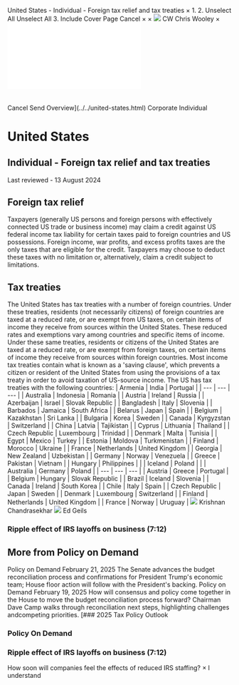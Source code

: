 United States - Individual - Foreign tax relief and tax treaties
×
1.
2.
Unselect All
Unselect All
3.
Include Cover Page
Cancel
×
×
![](../../-/media/world-wide-tax-summaries/attachments/global---chris-wooley.ashx%3Frev=ac5e5f3223b34096b1afc2a6009c7320&revision=ac5e5f32-23b3-4096-b1af-c2a6009c7320&hash=859B7ADC84DC2CBEC9760E9E6EE7DE6D0A8BFCDF)
CW
Chris Wooley
×
![](foreign-tax-relief-and-tax-treaties.html)
######
Cancel
Send
Overview](../../united-states.html)
Corporate
Individual
# United States
## Individual - Foreign tax relief and tax treaties
Last reviewed - 13 August 2024
## Foreign tax relief
Taxpayers (generally US persons and foreign persons with effectively connected US trade or business income) may claim a credit against US federal income tax liability for certain taxes paid to foreign countries and US possessions. Foreign income, war profits, and excess profits taxes are the only taxes that are eligible for the credit. Taxpayers may choose to deduct these taxes with no limitation or, alternatively, claim a credit subject to limitations.
## Tax treaties
The United States has tax treaties with a number of foreign countries. Under these treaties, residents (not necessarily citizens) of foreign countries are taxed at a reduced rate, or are exempt from US taxes, on certain items of income they receive from sources within the United States. These reduced rates and exemptions vary among countries and specific items of income. Under these same treaties, residents or citizens of the United States are taxed at a reduced rate, or are exempt from foreign taxes, on certain items of income they receive from sources within foreign countries. Most income tax treaties contain what is known as a 'saving clause', which prevents a citizen or resident of the United States from using the provisions of a tax treaty in order to avoid taxation of US-source income.
The US has tax treaties with the following countries:
| Armenia | India | Portugal |
| --- | --- | --- |
| Australia | Indonesia | Romania |
| Austria | Ireland | Russia |
| Azerbaijan | Israel | Slovak Republic |
| Bangladesh | Italy | Slovenia |
| Barbados | Jamaica | South Africa |
| Belarus | Japan | Spain |
| Belgium | Kazakhstan | Sri Lanka |
| Bulgaria | Korea | Sweden |
| Canada | Kyrgyzstan | Switzerland |
| China | Latvia | Tajikistan |
| Cyprus | Lithuania | Thailand |
| Czech Republic | Luxembourg | Trinidad |
| Denmark | Malta | Tunisia |
| Egypt | Mexico | Turkey |
| Estonia | Moldova | Turkmenistan |
| Finland | Morocco | Ukraine |
| France | Netherlands | United Kingdom |
| Georgia | New Zealand | Uzbekistan |
| Germany | Norway | Venezuela |
| Greece | Pakistan | Vietnam |
| Hungary | Philippines |  |
| Iceland | Poland |  |
| Australia | Germany | Poland |
| --- | --- | --- |
| Austria | Greece | Portugal |
| Belgium | Hungary | Slovak Republic |
| Brazil | Iceland | Slovenia |
| Canada | Ireland | South Korea |
| Chile | Italy | Spain |
| Czech Republic | Japan | Sweden |
| Denmark | Luxembourg | Switzerland |
| Finland | Netherlands | United Kingdom |
| France | Norway | Uruguay |
![](../../-/media/world-wide-tax-summaries/unitedstateskrishnan-chandrasekharkrishnanchandrasekharjpg20240802104829750.ashx%3Frev=a9dac49f714c46709a8fbeab0e31111e&revision=a9dac49f-714c-4670-9a8f-beab0e31111e&hash=E9E41986716B634E89A72EFFED5914AF0FD705DC)
Krishnan Chandrasekhar
![](../../-/media/world-wide-tax-summaries/unitedstatesedwin-p-geilsunited-states--ed-geils2jpg20230919113633954.ashx%3Frev=ac1ef7663fde46d9b10e684fff26ea9c&revision=ac1ef766-3fde-46d9-b10e-684fff26ea9c&hash=4049A959BC0D9853C91C4D146A51C7BE6E4C9FC6)
Ed Geils
### Ripple effect of IRS layoffs on business (7:12)
## More from Policy on Demand
Policy on Demand
February 21, 2025
The Senate advances the budget reconciliation process and confirmations for President Trump's economic team; House floor action will follow with the President's backing.
Policy on Demand
February 19, 2025
How will consensus and policy come together in the House to move the budget reconciliation process forward? Chairman Dave Camp walks through reconciliation next steps, highlighting challenges andcompeting priorities.
[### 2025 Tax Policy Outlook
### Policy On Demand
### Ripple effect of IRS layoffs on business (7:12)
How soon will companies feel the effects of reduced IRS staffing?
×
I understand